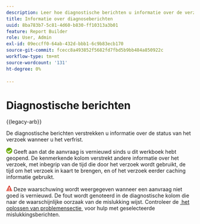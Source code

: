 ```yaml
---
description: Leer hoe diagnostische berichten u informatie over de verzoekstatus verstrekken.
title: Informatie over diagnoseberichten
uuid: 8ba783b7-5c81-4d60-b830-ff10313a3b01
feature: Report Builder
role: User, Admin
exl-id: 09eccff0-64ab-432d-bbb1-6c9b83ecb170
source-git-commit: fcecc8a493852f5682fd7fbd5b9bb484a850922c
workflow-type: tm+mt
source-wordcount: '131'
ht-degree: 0%

---
```


# Diagnostische berichten

{{legacy-arb}}

De diagnostische berichten verstrekken u informatie over de status van het verzoek wanneer u het verfrist.

![&#x200B; Pictogram van groen controleteken die op het verzoek wijzen met succes verfrist.](assets/icon_notice_success.gif) Geeft aan dat de aanvraag is vernieuwd sinds u dit werkboek hebt geopend. De kenmerkende kolom verstrekt andere informatie over het verzoek, met inbegrip van de tijd die door het verzoek wordt gebruikt, de tijd om het verzoek in kaart te brengen, en of het verzoek eerder caching informatie gebruikt.

![&#x200B; Pictogram van rode driehoek met uitroepteken die op het verzoek wijzen verfrist ontbroken.](assets/icon_notice_warn.gif) Deze waarschuwing wordt weergegeven wanneer een aanvraag niet goed is vernieuwd. De fout wordt genoteerd in de diagnostische kolom die naar de waarschijnlijke oorzaak van de mislukking wijst. Controleer de [&#x200B; het oplossen van problemensectie &#x200B;](/help/analyze/legacy-report-builder/troubleshoot.md) voor hulp met geselecteerde mislukkingsberichten.
